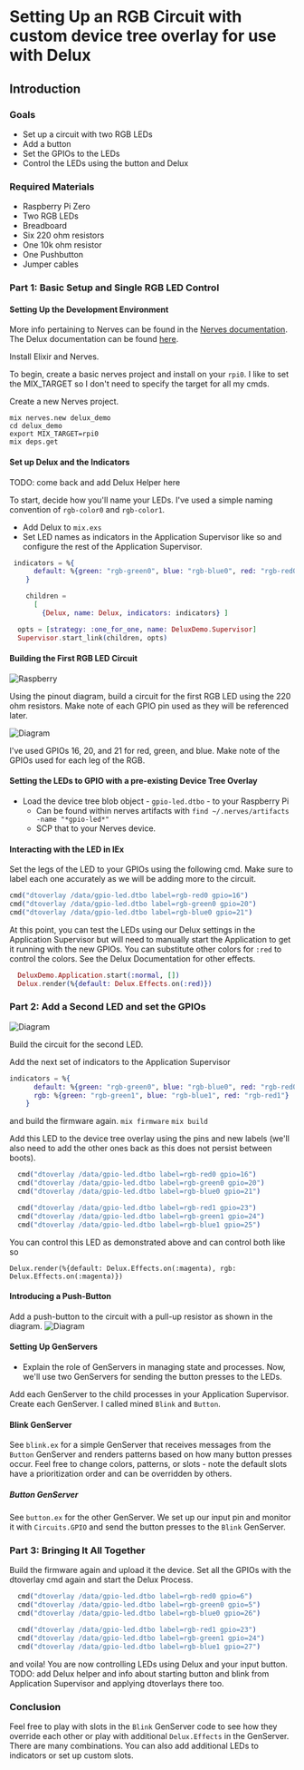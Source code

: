 # Setting Up an RGB Circuit with custom device tree overlay for use with Delux

## Introduction

### Goals

- Set up a circuit with two RGB LEDs
- Add a button
- Set the GPIOs to the LEDs
- Control the LEDs using the button and Delux

### Required Materials

- Raspberry Pi Zero
- Two RGB LEDs
- Breadboard
- Six 220 ohm resistors
- One 10k ohm resistor
- One Pushbutton
- Jumper cables

### Part 1: Basic Setup and Single RGB LED Control

#### Setting Up the Development Environment

More info pertaining to Nerves can be found in the [Nerves documentation](https://hexdocs.pm/nerves/installation.html). The Delux documentation can be found [here](https://hexdocs.pm/delux/readme.html).

Install Elixir and Nerves.

To begin, create a basic nerves project and install on your `rpi0`.
I like to set the MIX_TARGET so I don't need to specify the target for all my cmds.

Create a new Nerves project.

``` code
mix nerves.new delux_demo
cd delux_demo
export MIX_TARGET=rpi0
mix deps.get
```

#### Set up Delux and the Indicators

TODO: come back and add Delux Helper here

To start, decide how you'll name your LEDs. I've used a simple naming convention of `rgb-color0` and `rgb-color1`.

- Add Delux to `mix.exs`
- Set LED names as indicators in the Application Supervisor like so and configure the rest of the Application Supervisor.

``` elixir
 indicators = %{
      default: %{green: "rgb-green0", blue: "rgb-blue0", red: "rgb-red0"}
    }

    children =
      [
        {Delux, name: Delux, indicators: indicators} ]

  opts = [strategy: :one_for_one, name: DeluxDemo.Supervisor]
  Supervisor.start_link(children, opts)
```

#### Building the First RGB LED Circuit

![Raspberry](./assets/screenshot.png)

Using the pinout diagram, build a circuit for the first RGB LED using the 220 ohm resistors. Make note of each GPIO pin used as they will be referenced later.

![Diagram](assets/delux_demo_first_circuit.jpg)

I've used GPIOs 16, 20, and 21 for red, green, and blue.
Make note of the GPIOs used for each leg of the RGB.

#### Setting the LEDs to GPIO with a pre-existing Device Tree Overlay

- Load the device tree blob object - `gpio-led.dtbo` - to your Raspberry Pi
  - Can be found within nerves artifacts with `find ~/.nerves/artifacts -name "*gpio-led*"`
  - SCP that to your Nerves device.

#### Interacting with the LED in IEx

Set the legs of the LED to your GPIOs using the following cmd. Make sure to label each one accurately as we will be adding more to the circuit.

  ``` elixir
  cmd("dtoverlay /data/gpio-led.dtbo label=rgb-red0 gpio=16")
  cmd("dtoverlay /data/gpio-led.dtbo label=rgb-green0 gpio=20")
  cmd("dtoverlay /data/gpio-led.dtbo label=rgb-blue0 gpio=21")
  ```

At this point, you can test the LEDs using our Delux settings in the Application Supervisor but will need to manually start the Application to get it running with the new GPIOs. You can substitute other colors for `:red` to control the colors. See the Delux Documentation for other effects.

``` elixir
  DeluxDemo.Application.start(:normal, [])
  Delux.render(%{default: Delux.Effects.on(:red)})
```

### Part 2: Add a Second LED and set the GPIOs

![Diagram](assets/delux_demo_second_circuit.jpg)

Build the circuit for the second LED.

Add the next set of indicators to the Application Supervisor

``` elixir
indicators = %{
      default: %{green: "rgb-green0", blue: "rgb-blue0", red: "rgb-red0"}
      rgb: %{green: "rgb-green1", blue: "rgb-blue1", red: "rgb-red1"}
    }
```

and build the firmware again.
`mix firmware`
`mix build`

Add this LED to the device tree overlay using the pins and new labels (we'll also need to add the other ones back as this does not persist between boots).

``` elixir
  cmd("dtoverlay /data/gpio-led.dtbo label=rgb-red0 gpio=16")
  cmd("dtoverlay /data/gpio-led.dtbo label=rgb-green0 gpio=20")
  cmd("dtoverlay /data/gpio-led.dtbo label=rgb-blue0 gpio=21")

  cmd("dtoverlay /data/gpio-led.dtbo label=rgb-red1 gpio=23")
  cmd("dtoverlay /data/gpio-led.dtbo label=rgb-green1 gpio=24")
  cmd("dtoverlay /data/gpio-led.dtbo label=rgb-blue1 gpio=25")
```

You can control this LED as demonstrated above and can control both like so

`Delux.render(%{default: Delux.Effects.on(:magenta), rgb: Delux.Effects.on(:magenta)})`

#### Introducing a Push-Button

Add a push-button to the circuit with a pull-up resistor as shown in the diagram.
![Diagram](assets/delux_demo_final_circuit.jpg)

#### Setting Up GenServers

- Explain the role of GenServers in managing state and processes.
Now, we'll use two GenServers for sending the button presses to the LEDs.

Add each GenServer to the child processes in your Application Supervisor.
Create each GenServer. I called mined `Blink` and `Button`.

#### Blink GenServer

See `blink.ex` for a simple GenServer that receives messages from the `Button` GenServer and renders patterns based on how many button presses occur.
Feel free to change colors, patterns, or slots - note the default slots have a prioritization order and can be overridden by others.

##### Button GenServer

See `button.ex` for the other GenServer. We set up our input pin and monitor it with `Circuits.GPIO` and send the button presses to the `Blink` GenServer.

### Part 3: Bringing It All Together

Build the firmware again and upload it the device. Set all the GPIOs with the dtoverlay cmd again and start the Delux Process.

``` elixir
  cmd("dtoverlay /data/gpio-led.dtbo label=rgb-red0 gpio=6")
  cmd("dtoverlay /data/gpio-led.dtbo label=rgb-green0 gpio=5")
  cmd("dtoverlay /data/gpio-led.dtbo label=rgb-blue0 gpio=26")

  cmd("dtoverlay /data/gpio-led.dtbo label=rgb-red1 gpio=23")
  cmd("dtoverlay /data/gpio-led.dtbo label=rgb-green1 gpio=24")
  cmd("dtoverlay /data/gpio-led.dtbo label=rgb-blue1 gpio=27")
```

and voila! You are now controlling LEDs using Delux and your input button.
TODO: add Delux helper and info about starting button and blink from Application Supervisor and applying dtoverlays there too.

### Conclusion

Feel free to play with slots in the `Blink` GenServer code to see how they override each other or play with additional `Delux.Effects` in the GenServer. There are many combinations. You can also add additional LEDs to indicators or set up custom slots.
